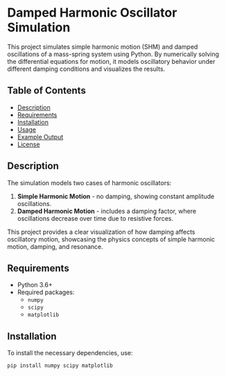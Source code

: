 # Damped Harmonic Oscillator Simulation

This project simulates simple harmonic motion (SHM) and damped oscillations of a mass-spring system using Python. By numerically solving the differential equations for motion, it models oscillatory behavior under different damping conditions and visualizes the results.

## Table of Contents
- [Description](#description)
- [Requirements](#requirements)
- [Installation](#installation)
- [Usage](#usage)
- [Example Output](#example-output)
- [License](#license)

## Description

The simulation models two cases of harmonic oscillators:
1. **Simple Harmonic Motion** - no damping, showing constant amplitude oscillations.
2. **Damped Harmonic Motion** - includes a damping factor, where oscillations decrease over time due to resistive forces.

This project provides a clear visualization of how damping affects oscillatory motion, showcasing the physics concepts of simple harmonic motion, damping, and resonance.

## Requirements

- Python 3.6+
- Required packages:
  - `numpy`
  - `scipy`
  - `matplotlib`

## Installation

To install the necessary dependencies, use:
```bash
pip install numpy scipy matplotlib
```
